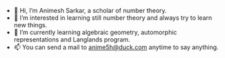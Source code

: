 - 👋 Hi, I’m Animesh Sarkar, a scholar of number theory.
- 👀 I’m interested in learning still number theory and always try to learn new things.
- 🌱 I’m currently learning algebraic geometry, automorphic representations and Langlands program.
- 📫 You can send a mail to anime5h@duck.com anytime to say anything.

<!---
ani-nt/ani-nt is a ✨ special ✨ repository because its `README.md` (this file) appears on your GitHub profile.
You can click the Preview link to take a look at your changes.
--->
